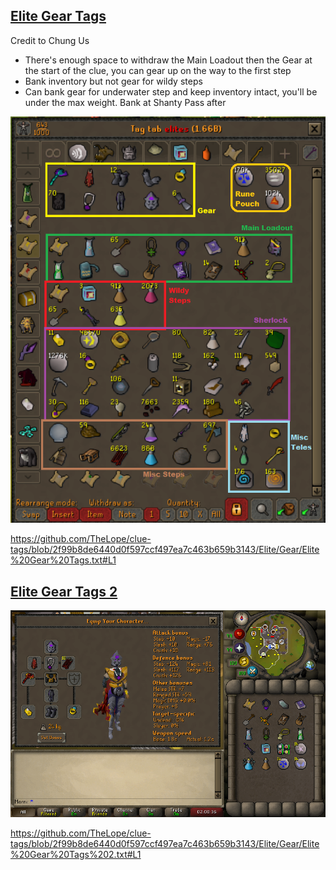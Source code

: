 ## [Elite Gear Tags](Elite%20Gear%20Tags.txt)
Credit to Chung Us
- There's enough space to withdraw the Main Loadout then the Gear at the start of the clue, you can gear up on the way to the first step
- Bank inventory but not gear for wildy steps
- Can bank gear for underwater step and keep inventory intact, you'll be under the max weight. Bank at Shanty Pass after

![Elite Gear](../../Docs/Elite%20Gear.png)

https://github.com/TheLope/clue-tags/blob/2f99b8de6440d0f597ccf497ea7c463b659b3143/Elite/Gear/Elite%20Gear%20Tags.txt#L1
## [Elite Gear Tags 2](Elite%20Gear%20Tags%202.txt)
![Elite Gear](../../Docs/Elite%20Gear%202.png)

https://github.com/TheLope/clue-tags/blob/2f99b8de6440d0f597ccf497ea7c463b659b3143/Elite/Gear/Elite%20Gear%20Tags%202.txt#L1